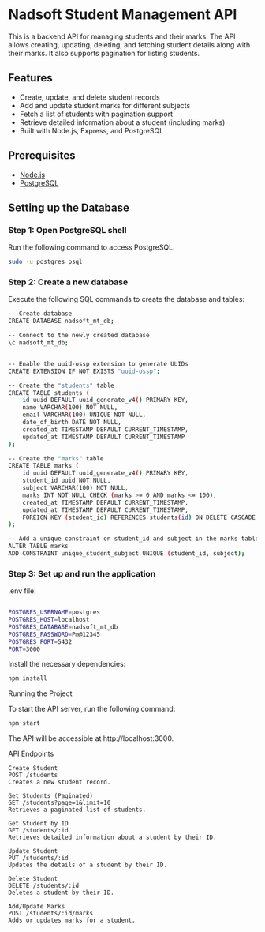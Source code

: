 # Nadsoft Student Management API

This is a backend API for managing students and their marks. The API allows creating, updating, deleting, and fetching student details along with their marks. It also supports pagination for listing students.

## Features

- Create, update, and delete student records
- Add and update student marks for different subjects
- Fetch a list of students with pagination support
- Retrieve detailed information about a student (including marks)
- Built with Node.js, Express, and PostgreSQL

## Prerequisites

- [Node.js](https://nodejs.org/) 
- [PostgreSQL](https://www.postgresql.org/)

## Setting up the Database

### Step 1: Open PostgreSQL shell

Run the following command to access PostgreSQL:
```bash
sudo -u postgres psql
```

### Step 2: Create a new database

Execute the following SQL commands to create the database and tables:

```bash
-- Create database
CREATE DATABASE nadsoft_mt_db;

-- Connect to the newly created database
\c nadsoft_mt_db;

```

```bash

-- Enable the uuid-ossp extension to generate UUIDs
CREATE EXTENSION IF NOT EXISTS "uuid-ossp";

-- Create the "students" table
CREATE TABLE students (
    id uuid DEFAULT uuid_generate_v4() PRIMARY KEY,
    name VARCHAR(100) NOT NULL,
    email VARCHAR(100) UNIQUE NOT NULL,
    date_of_birth DATE NOT NULL,
    created_at TIMESTAMP DEFAULT CURRENT_TIMESTAMP,
    updated_at TIMESTAMP DEFAULT CURRENT_TIMESTAMP
);

-- Create the "marks" table
CREATE TABLE marks (
    id uuid DEFAULT uuid_generate_v4() PRIMARY KEY,
    student_id uuid NOT NULL,
    subject VARCHAR(100) NOT NULL,
    marks INT NOT NULL CHECK (marks >= 0 AND marks <= 100),
    created_at TIMESTAMP DEFAULT CURRENT_TIMESTAMP,
    updated_at TIMESTAMP DEFAULT CURRENT_TIMESTAMP,
    FOREIGN KEY (student_id) REFERENCES students(id) ON DELETE CASCADE
);

-- Add a unique constraint on student_id and subject in the marks table
ALTER TABLE marks
ADD CONSTRAINT unique_student_subject UNIQUE (student_id, subject);
```

### Step 3: Set up and run the application

.env file:

```bash

POSTGRES_USERNAME=postgres
POSTGRES_HOST=localhost
POSTGRES_DATABASE=nadsoft_mt_db
POSTGRES_PASSWORD=Pm@12345
POSTGRES_PORT=5432
PORT=3000
```

Install the necessary dependencies:

```bash
npm install
```

Running the Project

To start the API server, run the following command:

```bash
npm start
```
The API will be accessible at http://localhost:3000.

API Endpoints

    Create Student
    POST /students
    Creates a new student record.

    Get Students (Paginated)
    GET /students?page=1&limit=10
    Retrieves a paginated list of students.

    Get Student by ID
    GET /students/:id
    Retrieves detailed information about a student by their ID.

    Update Student
    PUT /students/:id
    Updates the details of a student by their ID.

    Delete Student
    DELETE /students/:id
    Deletes a student by their ID.

    Add/Update Marks
    POST /students/:id/marks
    Adds or updates marks for a student.

